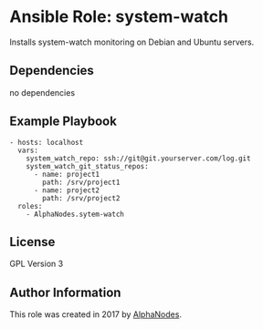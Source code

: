 # Ansible Role: system-watch

Installs system-watch monitoring on Debian and Ubuntu servers.

## Dependencies

  no dependencies

## Example Playbook

    - hosts: localhost
      vars:
        system_watch_repo: ssh://git@git.yourserver.com/log.git
        system_watch_git_status_repos:
          - name: project1
            path: /srv/project1
          - name: project2
            path: /srv/project2
      roles:
        - AlphaNodes.sytem-watch

## License

GPL Version 3

## Author Information

This role was created in 2017 by [AlphaNodes](https://alphanodes.com/).
